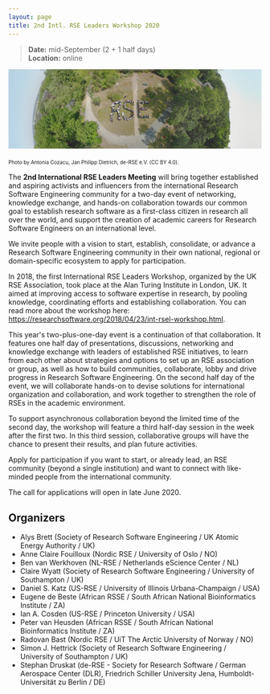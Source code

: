 ```yaml
---
layout: page
title: 2nd Intl. RSE Leaders Workshop 2020
---
```


> **Date:** mid-September (2 + 1 half days)  
> **Location:** online

![Edited group photo from the deRSE19 conference.](./img/derse.png)

<span style="font-size:x-small">Photo by Antonia Cozacu, Jan Philipp Dietrich, de-RSE e.V. (CC BY 4.0).</span>

The **2nd International RSE Leaders Meeting** will bring together established and aspiring activists and influencers from the 
international Research Software Engineering community for a two-day event of networking, knowledge exchange, 
and hands-on collaboration towards our common goal to establish research software as a first-class citizen in 
research all over the world, and support the creation of academic careers for Research Software Engineers on 
an international level.

We invite people with a vision to start, establish, consolidate, or advance a Research Software Engineering 
community in their own national, regional or domain-specific ecosystem to apply for participation.

In 2018, the first International RSE Leaders Workshop, organized by the UK RSE Association, took place at 
the Alan Turing Institute in London, UK.
It aimed at improving access to software expertise in research, by pooling knowledge, coordinating efforts 
and establishing collaboration.
You can read more about the workshop here: <https://researchsoftware.org/2018/04/23/int-rsel-workshop.html>.


This year's two-plus-one-day event is a continuation of that collaboration.
It features one half day of presentations, discussions, networking and knowledge exchange with leaders of 
established RSE initiatives, to learn from each other about strategies and options to set up an RSE 
association or group, as well as how to build communities, collaborate, lobby and drive progress in 
Research Software Engineering.
On the second half day of the event, we will collaborate hands-on to devise solutions for international 
organization and collaboration, and work together to strengthen the role of RSEs in the academic environment.

To support asynchronous collaboration beyond the limited time of the second day, the workshop will feature a third half-day session in the week after the first two. In this third session, collaborative groups will have the chance to present their results, and plan future activities.

Apply for participation if you want to start, or already lead, an RSE community (beyond a single institution) 
and want to connect with like-minded people from the international community.

The call for applications will open in late June 2020.

## Organizers

- Alys Brett (Society of Research Software Engineering / UK Atomic Energy Authority / UK)
- Anne Claire Fouilloux (Nordic RSE / University of Oslo / NO)
- Ben van Werkhoven (NL-RSE / Netherlands eScience Center / NL)
- Claire Wyatt (Society of Research Software Engineering / University of Southampton / UK)
- Daniel S. Katz (US-RSE / University of Illinois Urbana-Champaign / USA)
- Eugene de Beste (African RSSE / South African National Bioinformatics Institute / ZA)
- Ian A. Cosden (US-RSE / Princeton University / USA)
- Peter van Heusden (African RSSE / South African National Bioinformatics Institute / ZA)
- Radovan Bast (Nordic RSE / UiT The Arctic University of Norway / NO)
- Simon J. Hettrick (Society of Research Software Engineering / University of Southampton / UK)
- Stephan Druskat (de-RSE - Society for Research Software / German Aerospace Center (DLR), Friedrich Schiller University Jena, Humboldt-Universität zu Berlin / DE)
